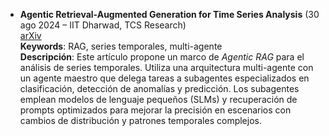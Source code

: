 * **Agentic Retrieval-Augmented Generation for Time Series Analysis** (30 ago 2024 – IIT Dharwad, TCS Research)  
  [arXiv](https://arxiv.org/abs/2408.14484)  
  **Keywords**: RAG, series temporales, multi-agente  
  **Descripción**: Este artículo propone un marco de *Agentic RAG* para el análisis de series temporales. Utiliza una arquitectura multi-agente con un agente maestro que delega tareas a subagentes especializados en clasificación, detección de anomalías y predicción. Los subagentes emplean modelos de lenguaje pequeños (SLMs) y recuperación de prompts optimizados para mejorar la precisión en escenarios con cambios de distribución y patrones temporales complejos.
